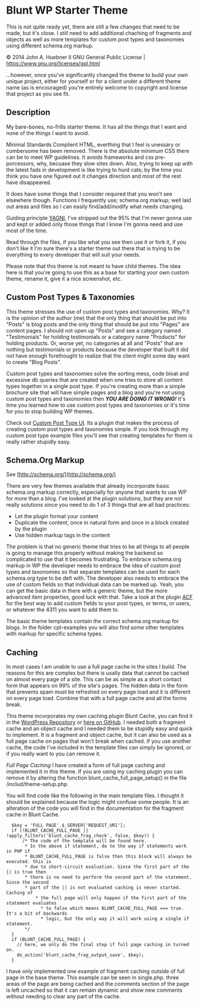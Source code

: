 Blunt WP Starter Theme
======================

This is not quite ready yet, there are still a few changes that need to be made, but it's close. I still need to add additional chaching of fragments and objects as well as more templates for custom post types and taxonomies using different schema.org markup.

© 2014 John A. Huebner II
GNU General Public License | https://www.gnu.org/licenses/gpl.html

...however, once you've significantly changed the theme to build your own unique 
project, either for yourself or for a client under a different theme name (as is 
encouraged) you're entirely welcome to copyright and license that project as you 
see fit.

Description
-----------

My bare-bones, no-frills starter theme. It has all the things that I want and 
none of the things I want to avoid.

Minimal Standards Complient HTML, everthing that I feel is unessary or combersome 
has been removed. There is the absolute minimum CSS there can be to meet WP 
guidelines. It avoids frameworks and css pre-porcessors, why, becuase they slow 
sites down. Also, trying to keep up with the latest fads in development is like 
trying to hurd cats; by the time you think you have one figured out it changes 
direction and most of the rest have disappeared.

It does have some things that I consider required that you won't see elsewhere 
though. Functions I frequently use; schema.org markup; well laid out areas and 
files so I can easily find/add/modify what needs changing.

Guiding principle [YAGNI](http://en.wikipedia.org/wiki/You_aren%27t_gonna_need_it), 
I've stripped out the 95% that I'm never gonna use and kept or added only those 
things that I know I'm gonna need and use most of the time.

Read through the files, if you like what you see then use it or fork it, if 
you don't like it I'm sure there's a starter theme out there that is trying to 
be everything to every developer that will suit your needs.

Please note that this theme is not meant to have child themes. The idea here is
that you're going to use this as a base for starting your own custom theme,
rename it, give it a nice screenshot, etc.

Custom Post Types & Taxonomies
------------------------------

This theme stresses the use of custom post types and taxonomies. Why? It is the
opinion of the author (me) that the only thing that should be put into "Posts"
is blog posts and the only thing that should be put into "Pages" are content
pages. I should not open up "Posts" and see a category named "Testimonials" for
holding testimonials or a category name "Products" for holding products. Or, worse
yet, no categories at all and "Posts" that are nothing but testimonials or
products because the developer that built it did not have enough forethought to
realize that the client might some day want to create "Blog Posts".

Custom post types and taxonomies solve the sorting mess, code bloat and excessive
db queries that are created when one tries to store all content types together in
a single post type. If you're creating more than a simple brochure site that will 
have simple pages and a blog and you're not using custom post types and taxonomies 
then ***YOU ARE DOING IT WRONG!*** It's time you learned how to use custom
post types and taxonomies or it's time for you to stop building WP themes.

Check out [Custom Post Type UI](http://wordpress.org/plugins/custom-post-type-ui/).
Its a plugin that makes the process of creating custom post types and taxonomies
simple. If you look through my custom post type example files you'll see that 
creating templates for them is really rather stupidly easy.


Schema.Org Markup
-----------------

See [http://schema.org/](http://schema.org/)

There are very few themes available that already incorporate basic schema.org 
markup correctly, especially for anyone that wants to use WP for more than a 
blog. I've looked at the plugin solutions, but they are not really solutions since you 
need to do 1 of 3 things that are all bad practices:
* Let the plugin format your content
* Duplicate the content, once in natural form and once in a block created by the plugin
* Use hidden markup <meta> tags in the content

The problem is that no generic theme that tries to be all things to all people is 
going to manage this properly without making the backend so complicated to use 
that it becomes frustrating. To embrace schema.org markup in WP the developer needs to 
embrace the idea of custom post types and taxonomies so that separate templates 
can be used for each schema.org type to be delt with. The developer also needs to 
embrace the use of custom fields so that individual data can be marked up. 
Yeah, you can get the basic data in there with a generic theme, but the more
advanced item properties, good luck with that. Take a look at the plugin 
[ACF](http://wordpress.org/plugins/advanced-custom-fields/) for the best way to
add custom fields to your post types, or terms, or users, or whatever the 4311 
you want to add them to.

The basic theme templates contain the correct schema.org markup for blogs. In 
the folder cpt-examples you will also find some other templates with markup for
specific schema types.

Caching
-------

In most cases I am unable to use a full page cache in the sites I build. The 
reasons for this are complex but there is usally data that cannot be cached on 
almost every page of a site. This can be as simple as a short contact form that
appears on 99% of the site's pages. The hidden data in the form that prevents
spam must be refreshed on every page load and it is different on every page load.
Combine that with a full page cache and all the forms break.

This theme incorporates my own caching plugin Blunt Cache, you can find it in the
[WordPress Repository](http://wordpress.org/plugins/blunt-cache/) or [here on GitHub](https://github.com/Hube2/blunt-cache). I needed both a fragment cache and an 
object cache and I needed them to be stupidly easy and quick to implement. It is a 
fragment and object cache, but it can also be used as a full page cache on pages 
that won't break when cached. If you use another cache, the code I've included in 
the template files can simply be ignored, or if you really want to you can remove it.

*Full Page Caching*
I have created a form of full page caching and implemented it in this theme. If you
are using my caching plugin you can remove it by altering the function
blunt_cache_full_page_setup() in the file /includ/theme-setup.php.

You will find code like the following in the main template files. I thought it should
be explained because the logic might confuse some people. It is an alteration of the code
you will find in the documentation for the fragment cache in Blunt Cache.

```
  $key = 'FULL PAGE'.$_SERVER['REQUEST_URI'];
  if (!BLUNT_CACHE_FULL_PAGE || !apply_filters('blunt_cache_frag_check', false, $key)) {
      /* The code of the template will be found here.
       * In the above if statement, do to the way if statements work in PHP if 
       * BLUNT_CACHE_FULL_PAGE is false then this block will always be executed. this is
       * due to short-circuit evaluation. Since the first part of the || is true then
       * there is no need to perform the second part of the statement. Since the second
       * part of the || is not evaluated caching is never started. Caching of 
		   * the full page will only happen if the first part of the statement evaluates 
			 * to false which means BLUNT_CACHE_FULL_PAGE === true. It's a bit of backwards 
			 * logic, but the only way it will work using a single if statement.
       */
  }
  if (BLUNT_CACHE_FULL_PAGE) {
    // here, we only do the final step if full page caching in turned on.
    do_action('blunt_cache_frag_output_save', $key);
  }
```

I have only implemented one example of fragment caching outside of full page in the base
theme. This example can be seen in single.php. three areas of the page are being cached
and the comments section of the page is left uncached so that it can remain dynamic and
show new comments without needing to clear any part of the cache.